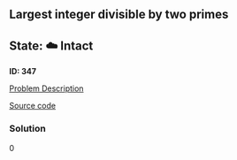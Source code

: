 ## Largest integer divisible by two primes

## State: :cloud: **Intact**

**ID: 347**

[Problem Description](https://projecteuler.net/problem=347)

[Source code](main.cpp)

### Solution
0
